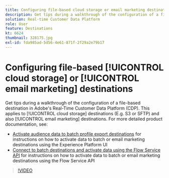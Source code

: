 ```yaml
---
title: Configuring file-based cloud storage or email marketing destinations
description: Get tips during a walkthrough of the configuration of a file-based destination in Adobe's Real-Time CDP. This applies to cloud storage destinations (E.g. S3 or SFTP) and also email marketing destinations.
solution: Real-time Customer Data Platform
role: User
feature: Destinations
kt: 6624
thumbnail: 328175.jpg
exl-id: fda985ad-5d56-4e61-871f-2f29a2e79b17
---
```

# Configuring file-based [!UICONTROL cloud storage] or [!UICONTROL email marketing] destinations

Get tips during a walkthrough of the configuration of a file-based destination in Adobe's Real-Time Customer Data Platform (CDP). This applies to [!UICONTROL cloud storage] destinations (E.g. S3 or SFTP) and also [!UICONTROL email marketing] destinations. For more detailed product documentation, see:

* [Activate audience data to batch profile export destinations](https://experienceleague.adobe.com/docs/experience-platform/destinations/ui/activate/activate-batch-profile-destinations.html) for instructions on how to activate data to batch or email marketing destinations using the Experience Platform UI
* [Connect to batch destinations and activate data using the Flow Service API](https://experienceleague.adobe.com/docs/experience-platform/destinations/api/connect-activate-batch-destinations.html) for instructions on how to activate data to batch or email marketing destinations using the Flow Service API

>[!VIDEO](https://video.tv.adobe.com/v/328175/?quality=12&learn=on)

